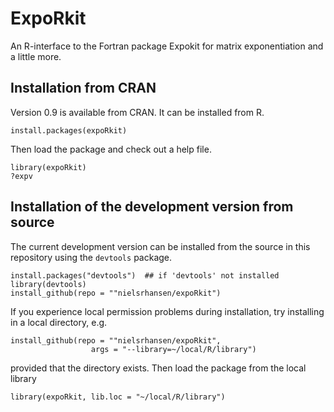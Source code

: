# ExpoRkit 

An R-interface to the Fortran package Expokit for matrix exponentiation
and a little more. 

## Installation from CRAN

Version 0.9 is available from CRAN. It can be installed from R.

	install.packages(expoRkit)
	
Then load the package and check out a help file.

	library(expoRkit)
	?expv
	
## Installation of the development version from source

The current development version can be installed from the source in this
repository using the `devtools` package.

	install.packages("devtools")  ## if 'devtools' not installed
	library(devtools)
	install_github(repo = ""nielsrhansen/expoRkit")

If you experience local permission problems during installation, try
installing in a local directory, e.g.

	install_github(repo = ""nielsrhansen/expoRkit",
	                  args = "--library=~/local/R/library")
					  
provided that the directory exists. Then load the package
from the local library

	library(expoRkit, lib.loc = "~/local/R/library")



					  
